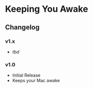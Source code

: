 # Keeping You Awake #

## Changelog ##

### v1.x ###
- *tbd*

### v1.0 ###
- Initial Release
- Keeps your Mac awake
